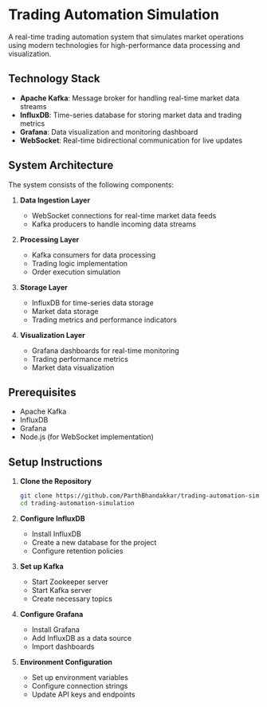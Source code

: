 # Trading Automation Simulation

A real-time trading automation system that simulates market operations using modern technologies for high-performance data processing and visualization.

## Technology Stack

- **Apache Kafka**: Message broker for handling real-time market data streams
- **InfluxDB**: Time-series database for storing market data and trading metrics
- **Grafana**: Data visualization and monitoring dashboard
- **WebSocket**: Real-time bidirectional communication for live updates

## System Architecture

The system consists of the following components:

1. **Data Ingestion Layer**
   - WebSocket connections for real-time market data feeds
   - Kafka producers to handle incoming data streams
   
2. **Processing Layer**
   - Kafka consumers for data processing
   - Trading logic implementation
   - Order execution simulation
   
3. **Storage Layer**
   - InfluxDB for time-series data storage
   - Market data storage
   - Trading metrics and performance indicators
   
4. **Visualization Layer**
   - Grafana dashboards for real-time monitoring
   - Trading performance metrics
   - Market data visualization

## Prerequisites

- Apache Kafka
- InfluxDB
- Grafana
- Node.js (for WebSocket implementation)

## Setup Instructions

1. **Clone the Repository**
   ```bash
   git clone https://github.com/ParthBhandakkar/trading-automation-simulation.git
   cd trading-automation-simulation
   ```

2. **Configure InfluxDB**
   - Install InfluxDB
   - Create a new database for the project
   - Configure retention policies

3. **Set up Kafka**
   - Start Zookeeper server
   - Start Kafka server
   - Create necessary topics

4. **Configure Grafana**
   - Install Grafana
   - Add InfluxDB as a data source
   - Import dashboards

5. **Environment Configuration**
   - Set up environment variables
   - Configure connection strings
   - Update API keys and endpoints

